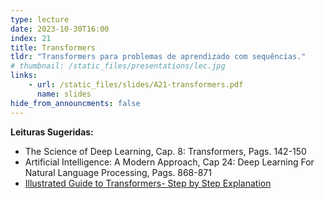 ```yaml
---
type: lecture
date: 2023-10-30T16:00
index: 21
title: Transformers
tldr: "Transformers para problemas de aprendizado com sequências."
# thumbnail: /static_files/presentations/lec.jpg
links: 
    - url: /static_files/slides/A21-transformers.pdf
      name: slides
hide_from_announcments: false
---
```

**Leituras Sugeridas:**
- The Science of Deep Learning, Cap. 8: Transformers, Pags. 142-150
- Artificial Intelligence: A Modern Approach, Cap 24: Deep Learning For Natural Language Processing, Pags. 868-871 
- [Illustrated Guide to Transformers- Step by Step Explanation](https://towardsdatascience.com/illustrated-guide-to-transformers-step-by-step-explanation-f74876522bc0)